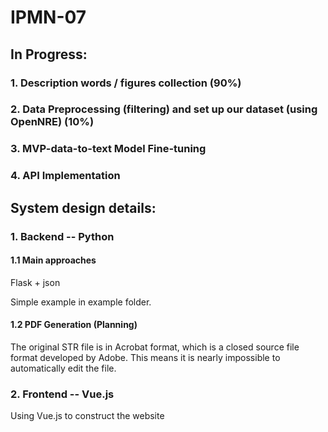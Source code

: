 # IPMN-07

## In Progress:
### 1. Description words / figures collection (90%)
### 2. Data Preprocessing (filtering) and set up our dataset (using OpenNRE) (10%)
### 3. MVP-data-to-text Model Fine-tuning
### 4. API Implementation

## System design details:
### 1. Backend -- Python
#### 1.1 Main approaches
Flask + json

Simple example in example folder.

#### 1.2 PDF Generation (Planning)
The original STR file is in Acrobat format, which is a 
closed source file format developed by Adobe. This means
it is nearly impossible to automatically edit the file.

### 2. Frontend -- Vue.js
Using Vue.js to construct the website
